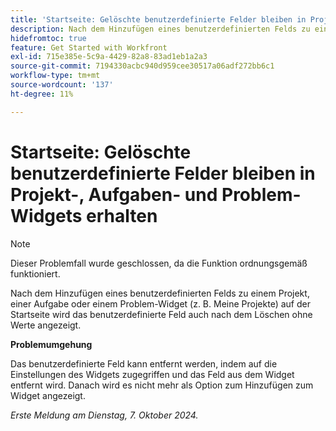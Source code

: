 ```yaml
---
title: 'Startseite: Gelöschte benutzerdefinierte Felder bleiben in Projekt-, Aufgaben- und Problem-Widgets erhalten'
description: Nach dem Hinzufügen eines benutzerdefinierten Felds zu einem Projekt, einer Aufgabe oder einem Problem-Widget (z. B. Meine Projekte) auf der Startseite wird das benutzerdefinierte Feld auch nach dem Löschen ohne Werte angezeigt.“
hidefromtoc: true
feature: Get Started with Workfront
exl-id: 715e385e-5c9a-4429-82a8-83ad1eb1a2a3
source-git-commit: 7194330acbc940d959cee30517a06adf272bb6c1
workflow-type: tm+mt
source-wordcount: '137'
ht-degree: 11%

---
```


# Startseite: Gelöschte benutzerdefinierte Felder bleiben in Projekt-, Aufgaben- und Problem-Widgets erhalten

>[!NOTE]
>
>Dieser Problemfall wurde geschlossen, da die Funktion ordnungsgemäß funktioniert.

Nach dem Hinzufügen eines benutzerdefinierten Felds zu einem Projekt, einer Aufgabe oder einem Problem-Widget (z. B. Meine Projekte) auf der Startseite wird das benutzerdefinierte Feld auch nach dem Löschen ohne Werte angezeigt.

**Problemumgehung**

Das benutzerdefinierte Feld kann entfernt werden, indem auf die Einstellungen des Widgets zugegriffen und das Feld aus dem Widget entfernt wird. Danach wird es nicht mehr als Option zum Hinzufügen zum Widget angezeigt.

_Erste Meldung am Dienstag, 7. Oktober 2024._
